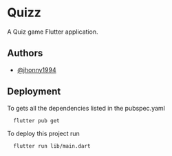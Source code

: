 
# Quizz

A Quiz game Flutter application.


## Authors

- [@jhonny1994](https://www.github.com/jhonny1994)


## Deployment

To gets all the dependencies listed in the pubspec.yaml

```bash
  flutter pub get
```


To deploy this project run

```bash
  flutter run lib/main.dart
```